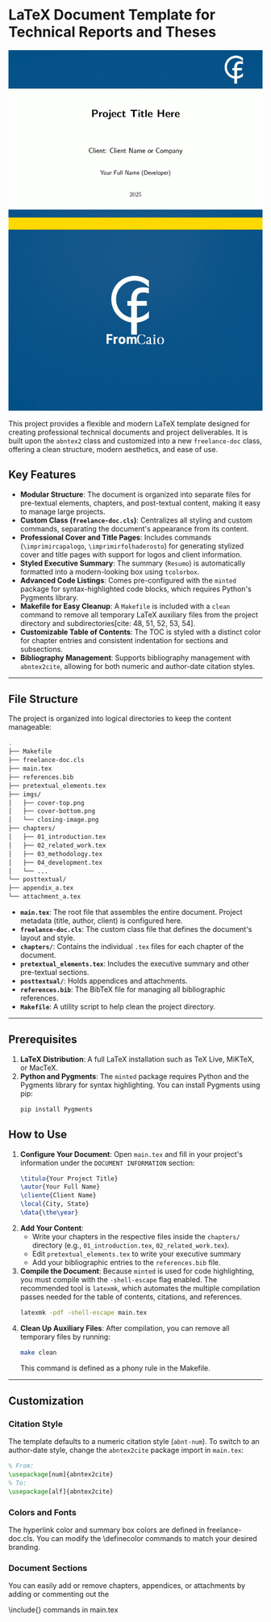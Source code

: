 # LaTeX Document Template for Technical Reports and Theses

![Demo of the template](demo.gif)

This project provides a flexible and modern LaTeX template designed for creating professional technical documents and project deliverables. It is built upon the `abntex2` class and customized into a new `freelance-doc` class, offering a clean structure, modern aesthetics, and ease of use.

## Key Features

* **Modular Structure**: The document is organized into separate files for pre-textual elements, chapters, and post-textual content, making it easy to manage large projects.
* **Custom Class (`freelance-doc.cls`)**: Centralizes all styling and custom commands, separating the document's appearance from its content.
* **Professional Cover and Title Pages**: Includes commands (`\imprimircapalogo`, `\imprimirfolhaderosto`) for generating stylized cover and title pages with support for logos and client information.
* **Styled Executive Summary**: The summary (`Resumo`) is automatically formatted into a modern-looking box using `tcolorbox`.
* **Advanced Code Listings**: Comes pre-configured with the `minted` package for syntax-highlighted code blocks, which requires Python's Pygments library.
* **Makefile for Easy Cleanup**: A `Makefile` is included with a `clean` command to remove all temporary LaTeX auxiliary files from the project directory and subdirectories[cite: 48, 51, 52, 53, 54].
* **Customizable Table of Contents**: The TOC is styled with a distinct color for chapter entries and consistent indentation for sections and subsections.
* **Bibliography Management**: Supports bibliography management with `abntex2cite`, allowing for both numeric and author-date citation styles.

---

## File Structure

The project is organized into logical directories to keep the content manageable:

```bash
.
├── Makefile
├── freelance-doc.cls
├── main.tex
├── references.bib
├── pretextual_elements.tex
├── imgs/
│   ├── cover-top.png
│   ├── cover-bottom.png
│   └── closing-image.png
├── chapters/
│   ├── 01_introduction.tex
│   ├── 02_related_work.tex
│   ├── 03_methodology.tex
│   ├── 04_development.tex
│   └── ...
└── posttextual/
├── appendix_a.tex
└── attachment_a.tex
```

* **`main.tex`**: The root file that assembles the entire document. Project metadata (title, author, client) is configured here.
* **`freelance-doc.cls`**: The custom class file that defines the document's layout and style.
* **`chapters/`**: Contains the individual `.tex` files for each chapter of the document.
* **`pretextual_elements.tex`**: Includes the executive summary and other pre-textual sections.
* **`posttextual/`**: Holds appendices and attachments.
* **`references.bib`**: The BibTeX file for managing all bibliographic references.
* **`Makefile`**: A utility script to help clean the project directory.

---

## Prerequisites

1.  **LaTeX Distribution**: A full LaTeX installation such as TeX Live, MiKTeX, or MacTeX.
2.  **Python and Pygments**: The `minted` package requires Python and the Pygments library for syntax highlighting. You can install Pygments using pip:
    ```sh
    pip install Pygments
    ```

## How to Use

1.  **Configure Your Document**: Open `main.tex` and fill in your project's information under the `DOCUMENT INFORMATION` section:
    ```latex
    \titulo{Your Project Title}
    \autor{Your Full Name}
    \cliente{Client Name}
    \local{City, State}
    \data{\the\year}
    ```
2.  **Add Your Content**:
    * Write your chapters in the respective files inside the `chapters/` directory (e.g., `01_introduction.tex`, `02_related_work.tex`).
    * Edit `pretextual_elements.tex` to write your executive summary
    * Add your bibliographic entries to the `references.bib` file.
3.  **Compile the Document**: Because `minted` is used for code highlighting, you must compile with the `-shell-escape` flag enabled. The recommended tool is `latexmk`, which automates the multiple compilation passes needed for the table of contents, citations, and references.
    ```sh
    latexmk -pdf -shell-escape main.tex
    ```
4.  **Clean Up Auxiliary Files**: After compilation, you can remove all temporary files by running:
    ```sh
    make clean
    ```
    This command is defined as a phony rule in the Makefile.

---

## Customization

### Citation Style

The template defaults to a numeric citation style (`abnt-num`). To switch to an author-date style, change the `abntex2cite` package import in `main.tex`:

```latex
% From:
\usepackage[num]{abntex2cite}
% To:
\usepackage[alf]{abntex2cite}
```

### Colors and Fonts

The hyperlink color and summary box colors are defined in freelance-doc.cls. You can modify the \definecolor commands to match your desired branding.

### Document Sections

You can easily add or remove chapters, appendices, or attachments by adding or commenting out the 

\include{} commands in main.tex